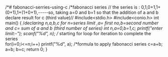 /*# fabonacci-serries-using-c
/*fabonacci series
// the series is : 0,1,0+1,1+(0+1),1+(1+0+1),-----so, taking a=0 and b=1 so that the addition of a and b declare result for c (third value)//
#include<stdio.h>
#include<conio.h>
int main()
{
/*declaring n,a,b,c for n=series limit ,a= first no,b=second number and c= sum of a and b (third number of series)
int n,a=0,b=1,c;
printf("enter limit:-");
scanf("%d", n);
/* starting for loop for iteration to complete the series  
for(i=0;i<=n;i++)
printf("%d", a);
/*formula to apply fabonacci series
c=a+b;
a=b;
b=c;
return 0;
}
